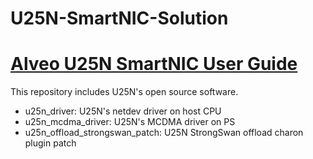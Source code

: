 # U25N-SmartNIC-Solution

# [Alveo U25N SmartNIC User Guide](https://xilinx.github.io/U25N-SmartNIC-Solution/)

This repository includes U25N's open source software.
- u25n_driver: U25N's netdev driver on host CPU
- u25n_mcdma_driver: U25N's MCDMA driver on PS
- u25n_offload_strongswan_patch: U25N StrongSwan offload charon plugin patch
